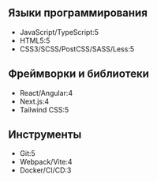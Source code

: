 ## Языки программирования
- JavaScript/TypeScript:5
- HTML5:5
- CSS3/SCSS/PostCSS/SASS/Less:5

## Фреймворки и библиотеки
- React/Angular:4
- Next.js:4
- Tailwind CSS:5

## Инструменты
- Git:5
- Webpack/Vite:4
- Docker/CI/CD:3
